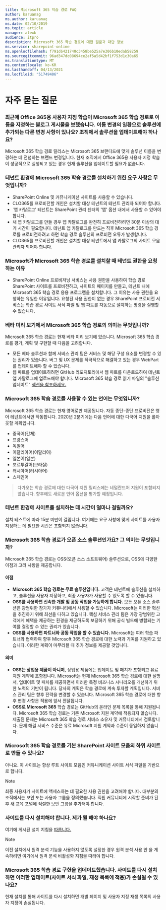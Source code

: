 ```yaml
---
title: Microsoft 365 학습 경로 FAQ
author: karuanag
ms.author: karuanag
ms.date: 02/10/2019
ms.topic: article
manager: alexb
audience: itpro
description: Microsoft 365 학습 경로에 대한 질문과 대답 정보
ms.service: sharepoint-online
ms.openlocfilehash: f791d6421740c3458be525a7e306b10edab58259
ms.sourcegitcommit: 96ad347dc08694ce2af5a5d42bf1f753d1c30a65
ms.translationtype: MT
ms.contentlocale: ko-KR
ms.lasthandoff: 04/13/2021
ms.locfileid: "51749406"
---
```

# <a name="frequently-asked-questions"></a>자주 묻는 질문

### <a name="i-recently-saw-a-blog-post-that-custom-learning-for-office-365-is-being-renamed-to-microsoft-365-learning-pathways-are-there-other-changes-being-added-to-the-solution-as-part-of-the-renaming-effort-should-i-update-the-solution-in-my-organization"></a>최근에 Office 365용 사용자 지정 학습이 Microsoft 365 학습 경로로 이름을 지정하는 블로그 게시물을 보했습니다. 이름 변경의 일환으로 솔루션에 추가되는 다른 변경 사항이 있나요? 조직에서 솔루션을 업데이트해야 하나요?

Microsoft 365 학습 경로 릴리스는 Microsoft 365 브랜디드에 맞게 솔루션 이름을 변경하는 데 전념하는 브랜드 변경입니다. 현재 조직에서 Office 365용 사용자 지정 학습이 성공적으로 실행되고 있는 경우 현재 솔루션을 업데이트할 필요가 없습니다.  

### <a name="what-are-the-requirements-for-installing-microsoft-365-learning-pathways-into-my-tenant-environment"></a>테넌트 환경에 Microsoft 365 학습 경로를 설치하기 위한 요구 사항은 무엇입니까?

- SharePoint Online 및 커뮤니케이션 사이트를 사용할 수 있습니다.
- CLO365를 프로비전할 개인은 설치할 대상 테넌트의 테넌트 관리자 되어야 합니다.
- '앱 카탈로그' 테넌트는 SharePoint 관리 센터의 '앱' 옵션 내에서 사용할 수 있어야 합니다.
- 새 앱 카탈로그를 만들 경우 앱 카탈로그를 완전히 프로비전하려면 30분 이상의 대기 시간이 필요합니다. 테넌트 앱 카탈로그를 만드는 직후 Microsoft 365 학습 경로를 프로비전하려고 하면 학습 경로 솔루션의 프로비전 오류가 발생합니다. 
- CLO365를 프로비전할 개인은 설치할 대상 테넌트에서 앱 카탈로그의 사이트 모음 관리자 되어야 합니다.

### <a name="why-is-microsoft-asking-for-tenant-permissions-when-installing-microsoft-365-learning-pathways"></a>Microsoft가 Microsoft 365 학습 경로를 설치할 때 테넌트 권한을 요청하는 이유 

- SharePoint Online 프로비저닝 서비스는 사용 권한을 사용하여 학습 경로 SharePoint 사이트를 프로비전하고, 사이트의 페이지를 만들고, 테넌트 내에 Microsoft 365 학습 경로 응용 프로그램을 설치합니다. 그 이유는 사용 권한을 요청하는 유일한 이유입니다. 요청된 사용 권한이 없는 경우 SharePoint 프로비전 서비스는 학습 경로 사이트 서식 파일 및 웹 파트를 자동으로 설치하는 명령을 실행할 수 없습니다. 

### <a name="what-are-the-implications-of-microsoft-365-learning-pathways-being-in-a-beta-preview"></a>베타 미리 보기에서 Microsoft 365 학습 경로의 의미는 무엇입니까? 

Microsoft 365 학습 경로는 현재 베타 미리 보기에 있습니다. Microsoft 365 학습 경로를 평가, 계획 및 구현할 때 다음을 고려합니다.

- 모든 베타 솔루션과 함께 서비스 관리 팀은 서비스 및 해당 구성 요소를 변경할 수 있는 권리가 있습니다. 버그 및 UX 문제를 적극적으로 해결하고 있는 경우 WebPart를 업데이트해야 할 수 있습니다.
- 웹 파트를 업데이트하려면 GitHub 리포지토리에서 웹 파트를 다운로드하여 테넌트 앱 카탈로그에 업로드해야 합니다. Microsoft 365 학습 경로 읽기 파일의 "솔루션 업데이트" [섹션을 참조하세요.](https://github.com/pnp/custom-learning-office-365/blob/master/README.md) 

### <a name="what-languages-is-microsoft-365-learning-pathways-available-in"></a>Microsoft 365 학습 경로를 사용할 수 있는 언어는 무엇입니까?

Microsoft 365 학습 경로는 현재 영어로만 제공됩니다. 자동 종단-종단 프로비전은 영어 테넌트에서만 작동합니다. 2020년 2분기에는 다음 언어에 대한 다국어 지원을 롤아웃할 계획입니다. 

- 중국어(간체) 
- 프랑스어  
- 독일어 
- 이탈리아어(이탈리아) 
- 일본어(일본)  
- 포르투갈어(브라질) 
- 러시아어(러시아어)  
- 스페인어 

> 다가오는 학습 경로에 대한 다국어 지원 릴리스에는 네덜란드어 지원이 포함되지 않습니다. 향후에도 새로운 언어 옵션을 평가할 예정입니다.

### <a name="how-long-will-it-take-to-install-the-site-in-our-tenant-environment"></a>테넌트 환경에 사이트를 설치하는 데 시간이 얼마나 걸릴까요?

설치 테스트에 따라 15분 미만이 걸립니다. 여기에는 요구 사항에 맞게 사이트를 사용자 지정하는 데 필요한 시간은 포함되지 않습니다.

### <a name="is-microsoft-365-learning-pathways-an-open-source-solution-and-what-are-the-implications"></a>Microsoft 365 학습 경로가 오픈 소스 솔루션인가요? 그 의미는 무엇입니까?

Microsoft 365 학습 경로는 OSS(오픈 소스 소프트웨어) 솔루션으로, OSS에 다양한 이점과 고려 사항을 제공합니다.

#### <a name="benefits"></a>이점 
- **Microsoft 365 학습 경로는 무료 솔루션입니다.** 고객은 테넌트에 솔루션을 설치하고, 솔루션을 사용자 지정하고, 최종 사용자가 사용할 수 있도록 할 수 있습니다.
- **OSS를 사용하면 신속한 개발 및 공동 작업을 가능하게 합니다.**  모든 오픈 소스 솔루션은 광범위한 참가자 커뮤니티에서 사용할 수 있습니다.  Microsoft는 이러한 혁신을 추진하기 위해 최선을 다하고 있습니다.  핵심 서비스 관리 팀은 가장 광범위한 고객에게 혜택을 제공하는 환경을 제공하도록 보장하기 위해 공식 빌드에 병합되는 기여를 결정할 수 있는 권리가 있습니다.  
- **OSS를 사용하면 파트너와 공동 작업을 할 수 있습니다.** Microsoft는 여러 학습 파트너와 협력하여 향후 Microsoft 365 학습 경로에 대한 노력과 기여를 지원하고 있습니다. 이러한 계획이 마무리될 때 추가 정보를 제공할 것입니다. 
    
#### <a name="implications"></a>의미
- **OSS는 상업용 제품이 아니며,** 상업용 제품에는 업데이트 및 패치가 포함되고 유료 지원 계약에 포함됩니다. Microsoft는 현재 Microsoft 365 학습 경로에 대한 설명서, 업데이트 및 패치를 제공하면서 이러한 특정 비즈니스 시나리오를 개선하기 위한 노력의 기반이 됩니다. 당사의 계획은 학습 경로에 계속 투자할 계획입니다. 서비스 관리 팀은 향후 전략을 변경할 수 있습니다. Microsoft 365 학습 경로에 대한 향후 변경 사항은 적용에 앞서 전달됩니다. 
- **OSS로 Microsoft 365** 학습 경로는 GitHub의 온라인 문제 목록을 통해 지원됩니다. Microsoft 365 학습 경로는 기존 Microsoft 지원 계약에 적용되지 않습니다. 제출된 문제는 Microsoft 365 학습 경로 서비스 소유자 및 커뮤니티에서 검토합니다. 문제 해결 서비스 수준은 유료 Microsoft 지원 계약과 수준이 동일하지 않습니다.  

### <a name="can-we-make-the-microsoft-365-learning-pathways-a-subsite-of-our-primary-sharepoint-site-collection"></a>Microsoft 365 학습 경로를 기본 SharePoint 사이트 모음의 하위 사이트로 만들 수 있나요?

아니요. 이 사이트는 항상 루트 사이트 모음인 커뮤니케이션 사이트 서식 파일을 기반으로 합니다.

> [!NOTE]
> 최종 사용자가 사이트에 액세스하는 데 필요한 사용 권한을 고려해야 합니다. 대부분의 조직에서는 보안 또는 사용자 그룹을 정의했습니다. 직원 커뮤니티에 시작할 준비가 된 후 새 교육 포털에 적절한 보안 그룹을 추가해야 합니다.

### <a name="i-need-to-reinstall-the-site-what-should-i-do"></a>사이트를 다시 설치해야 합니다. 제가 뭘 해야 하나요?

여기에 게시된 설치 지침을 [따릅니다.](custom_provision.md)

> [!NOTE]
> 이전 설치에서 원격 분석 기능을 사용하지 않도록 설정한 경우 원격 분석 사용 안 을 계속하려면 여기에서 원격 분석 비활성화 지침을 따라야 합니다.

### <a name="we-made-updates-to-our-implementation-of-microsoft-365-learning-pathways-will-we-lose-these-updates-made-to-site-template-playlists-if-we-reinstall-the-site"></a>Microsoft 365 학습 경로 구현을 업데이트했습니다. 사이트를 다시 설치하면 이러한 업데이트(사이트 서식 파일, 재생 목록에 적용)가 손실될 수 있나요?

현재 설치를 통해 사이트를 다시 설치하면 개별 페이지 및 사용자 지정 재생 목록의 사용자 지정이 손실됩니다.  
